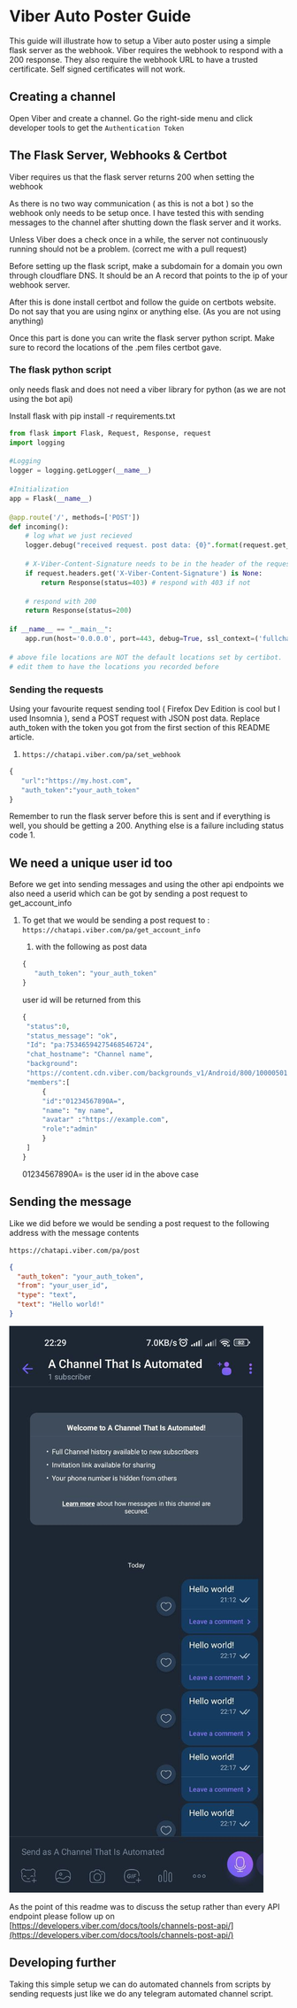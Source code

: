 # Viber Auto Poster Guide

This guide will illustrate how to setup a Viber auto poster using a simple flask server as the webhook. Viber requires the webhook to respond with a 200 response. They also require the webhook URL to have a trusted certificate. Self signed certificates will not work.

## Creating a channel

Open Viber and create a channel. Go the right-side menu and click developer tools to get the `Authentication Token`

## The Flask Server, Webhooks & Certbot

Viber requires us that the flask server returns 200 when setting the webhook

As there is no two way communication ( as this is not a bot ) so the webhook only needs to be setup once. I have tested this with sending messages to the channel after shutting down the flask server and it works.

Unless Viber does a check once in a while, the server not continuously running should not be a problem. (correct me with a pull request)

Before setting up the flask script, make a subdomain for a domain you own through cloudflare DNS. It should be an A record that points to the ip of your webhook server.

After this is done install certbot and follow the guide on certbots website. Do not say that you are using nginx or anything else. (As you are not using anything)

Once this part is done you can write the flask server python script. Make sure to record the locations of the .pem files certbot gave.

### The flask python script

only needs flask and does not need a viber library for python (as we are not using the bot api)

Install flask with pip install -r requirements.txt

```python
from flask import Flask, Request, Response, request
import logging

#Logging
logger = logging.getLogger(__name__)

#Initialization
app = Flask(__name__)

@app.route('/', methods=['POST'])
def incoming():
    # log what we just recieved
    logger.debug("received request. post data: {0}".format(request.get_data()))

    # X-Viber-Content-Signature needs to be in the header of the request
    if request.headers.get('X-Viber-Content-Signature') is None:
        return Response(status=403) # respond with 403 if not

    # respond with 200
    return Response(status=200)

if __name__ == "__main__":
    app.run(host='0.0.0.0', port=443, debug=True, ssl_context=('fullchain.pem', 'privkey.pem'))

# above file locations are NOT the default locations set by certibot.
# edit them to have the locations you recorded before
```

### Sending the requests

Using your favourite request sending tool ( Firefox Dev Edition is cool but I used Insomnia ), send a POST request with JSON post data. Replace auth_token with the token you got from the first section of this README article.

1. `https://chatapi.viber.com/pa/set_webhook`

```python
{
   "url":"https://my.host.com",
   "auth_token":"your_auth_token"
}
```

Remember to run the flask server before this is sent and if everything is well, you should be getting a 200. Anything else is a failure including status code 1.

## We need a unique user id too

Before we get into sending messages and using the other api endpoints we also need a userid which can be got by sending a post request to get_account_info

1. To get that we would be sending a post request to : `https://chatapi.viber.com/pa/get_account_info`

   1. with the following as post data

   ```python
   {
      "auth_token": "your_auth_token"
   }
   ```

   user id will be returned from this

   ```python
   {
   	"status":0,
   	"status_message": "ok",
   	"Id": "pa:75346594275468546724",
   	"chat_hostname": "Channel name",
   	"background":
   	"https://content.cdn.viber.com/backgrounds_v1/Android/800/10000501.jpg",
   	"members":[
   		{
   		"id":"01234567890A=",
   		"name": "my name",
   		"avatar" :"https://example.com",
   		"role":"admin"
   		}
   	]
   }
   ```

   01234567890A= is the user id in the above case

## Sending the message

Like we did before we would be sending a post request to the following address with the message contents

`https://chatapi.viber.com/pa/post`

```json
{
  "auth_token": "your_auth_token",
  "from": "your_user_id",
  "type": "text",
  "text": "Hello world!"
}
```

![Untitled](img/photo_2023-03-01_22-29-32.jpg)

As the point of this readme was to discuss the setup rather than every API endpoint please follow up on [https://developers.viber.com/docs/tools/channels-post-api/](https://developers.viber.com/docs/tools/channels-post-api/)

## Developing further

Taking this simple setup we can do automated channels from scripts by sending requests just like we do any telegram automated channel script.
